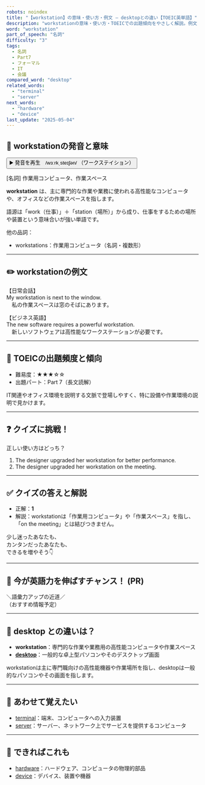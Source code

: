 ```yaml
---
robots: noindex
title: "【workstation】の意味・使い方・例文 ― desktopとの違い【TOEIC英単語】"
description: "workstationの意味・使い方・TOEICでの出題傾向をやさしく解説。例文・クイズ付きでdesktopとの違いもわかりやすく学べます。"
word: "workstation"
part_of_speech: "名詞"
difficulty: "3"
tags:
  - 名詞
  - Part7
  - フォーマル
  - IT
  - 会議
compared_word: "desktop"
related_words:
  - "terminal"
  - "server"
next_words:
  - "hardware"
  - "device"
last_update: "2025-05-04"
---
```


## 🔰 workstationの発音と意味

<button class="play-audio" onclick="playTTS('workstation')">
  <span class="play-audio-main">
    ▶️ 発音を再生　/wɜːrkˌsteɪʃən/
  </span>
  <span class="play-audio-sub">
    （ワークステイション）
  </span>
</button>

[名詞] 作業用コンピュータ、作業スペース

**workstation** は、主に専門的な作業や業務に使われる高性能なコンピュータや、オフィスなどの作業スペースを指します。

語源は「work（仕事）」＋「station（場所）」から成り、仕事をするための場所や装置という意味合いが強い単語です。

他の品詞：  
- workstations：作業用コンピュータ（名詞・複数形）

---

## ✏️ workstationの例文

【日常会話】  
My workstation is next to the window.  
　私の作業スペースは窓のそばにあります。

【ビジネス英語】  
The new software requires a powerful workstation.  
　新しいソフトウェアは高性能なワークステーションが必要です。

---

## 🎯 TOEICの出題頻度と傾向

- 難易度：★★★☆☆
- 出題パート：Part 7（長文読解）

IT関連やオフィス環境を説明する文脈で登場しやすく、特に設備や作業環境の説明で見かけます。

---

## ❓ クイズに挑戦！

正しい使い方はどっち？

1. The designer upgraded her workstation for better performance.  
2. The designer upgraded her workstation on the meeting.

---

## ✅ クイズの答えと解説

- 正解：**1**
- 解説：workstationは「作業用コンピュータ」や「作業スペース」を指し、「on the meeting」とは結びつきません。

少し迷ったあなたも、  
カンタンだったあなたも、  
できるを増やそう👇️

---

## 🚀 今が英語力を伸ばすチャンス！ (PR)

<div class="info-center">
＼語彙力アップの近道／<br>  
（おすすめ情報予定）
</div>

---

## 🤔  desktop との違いは？

- **workstation**：専門的な作業や業務用の高性能コンピュータや作業スペース
- **[desktop](/word/desktop)**：一般的な卓上型パソコンやそのデスクトップ画面

workstationは主に専門職向けの高性能機器や作業場所を指し、desktopは一般的なパソコンやその画面を指します。

---

## 🧩 あわせて覚えたい

- [terminal](/word/terminal)：端末、コンピュータへの入力装置
- [server](/word/server)：サーバー、ネットワーク上でサービスを提供するコンピュータ

---

## 📖 できればこれも

- [hardware](/word/hardware)：ハードウェア、コンピュータの物理的部品
- [device](/word/device)：デバイス、装置や機器

<!-- cvid: aid24_bid48 -->
